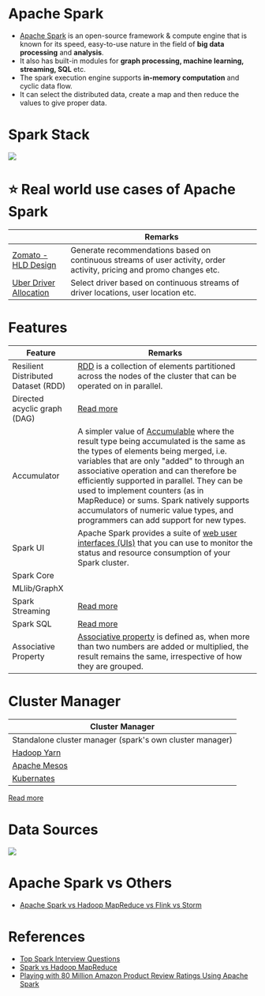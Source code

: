 # Apache Spark
- [Apache Spark](https://spark.apache.org) is an open-source framework & compute engine that is known for its speed, easy-to-use nature in the field of **big data processing** and **analysis**.
- It also has built-in modules for **graph processing, machine learning, streaming, SQL** etc.
- The spark execution engine supports **in-memory computation** and cyclic data flow.
- It can select the distributed data, create a map and then reduce the values to give proper data.

# Spark Stack

![](https://www.altexsoft.com/media/2021/06/word-image-14.png)

# :star: Real world use cases of Apache Spark

|                                                                                              | Remarks                                                                                                               |
|----------------------------------------------------------------------------------------------|-----------------------------------------------------------------------------------------------------------------------|
| [Zomato - HLD Design](../../../0_HLDUseCasesProblems/FoodOrderingZomatoSwiggy/Readme.md)     | Generate recommendations based on continuous streams of user activity, order activity, pricing and promo changes etc. |
| [Uber Driver Allocation](../../../0_HLDUseCasesProblems/DriverAllocationUberGoJek/Readme.md) | Select driver based on continuous streams of driver locations, user location etc.                                     |

# Features

| Feature                             | Remarks                                                                                                                                                                                                                                                                                                                                                                                                                                                                                                                    |
|-------------------------------------|----------------------------------------------------------------------------------------------------------------------------------------------------------------------------------------------------------------------------------------------------------------------------------------------------------------------------------------------------------------------------------------------------------------------------------------------------------------------------------------------------------------------------|
| Resilient Distributed Dataset (RDD) | [RDD](https://spark.apache.org/docs/latest/rdd-programming-guide.html) is a collection of elements partitioned across the nodes of the cluster that can be operated on in parallel.                                                                                                                                                                                                                                                                                                                                        |
| Directed acyclic graph (DAG)        | [Read more](../../WorkflowSchedulers/DAG.md)                                                                                                                                                                                                                                                                                                                                                                                                                                                                               |
| Accumulator                         | A simpler value of [Accumulable](https://spark.apache.org/docs/1.6.1/api/java/org/apache/spark/Accumulator.html) where the result type being accumulated is the same as the types of elements being merged, i.e. variables that are only "added" to through an associative operation and can therefore be efficiently supported in parallel. They can be used to implement counters (as in MapReduce) or sums. Spark natively supports accumulators of numeric value types, and programmers can add support for new types. |
| Spark UI                            | Apache Spark provides a suite of [web user interfaces (UIs)](https://spark.apache.org/docs/latest/web-ui.html) that you can use to monitor the status and resource consumption of your Spark cluster.                                                                                                                                                                                                                                                                                                                      |
| Spark Core                          |                                                                                                                                                                                                                                                                                                                                                                                                                                                                                                                            |
| MLlib/GraphX                        |                                                                                                                                                                                                                                                                                                                                                                                                                                                                                                                            |
| Spark Streaming                     | [Read more](SparkStreaming.md)                                                                                                                                                                                                                                                                                                                                                                                                                                                                                             |
| Spark SQL                           | [Read more](SparkSQL.md)                                                                                                                                                                                                                                                                                                                                                                                                                                                                                                   |
| Associative Property                | [Associative property](https://www.splashlearn.com/math-vocabulary/addition/associative-property) is defined as, when more than two numbers are added or multiplied, the result remains the same, irrespective of how they are grouped.                                                                                                                                                                                                                                                                                    |

# Cluster Manager

| Cluster Manager                                                                    |
|------------------------------------------------------------------------------------|
| Standalone cluster manager (spark's own cluster manager)                           |
| [Hadoop Yarn](../../../9_Container&OrchestrationServices/ApacheYarn.md)            |
| [Apache Mesos](../../../9_Container&OrchestrationServices/ApacheMarathon&Mesos.md) |
| [Kubernates](../../../9_Container&OrchestrationServices/Kubernates/Readme.md)      |

[Read more](https://techvidvan.com/tutorials/spark-cluster-manager-yarn-mesos-and-standalone/)

# Data Sources

![](https://miro.medium.com/v2/resize:fit:1368/format:webp/1*kNBQi-vVM_J3vaqHS_HBWw.png)

# Apache Spark vs Others
- [Apache Spark vs Hadoop MapReduce vs Flink vs Storm](../SparkVsMapReduceVsFlinkVsStorm.md)

# References
- [Top Spark Interview Questions](https://www.interviewbit.com/spark-interview-questions/)
- [Spark vs Hadoop MapReduce](https://www.integrate.io/blog/apache-spark-vs-hadoop-mapreduce/)
- [Playing with 80 Million Amazon Product Review Ratings Using Apache Spark](https://minimaxir.com/2017/01/amazon-spark/)